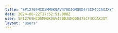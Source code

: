 ```yaml
---
title: "SP12769HCD5MM0K0AV470DJGMQ0D47SCF4CCAXJXY"
date: 2024-06-22T17:52:51.888Z
user: SP12769HCD5MM0K0AV470DJGMQ0D47SCF4CCAXJXY
layout: "users"
---
```

    